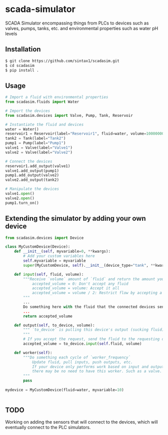 # scada-simulator
SCADA Simulator encompassing things from PLCs to devices such as valves, pumps, tanks, etc. and environmental properties such as water pH levels

## Installation
```bash
$ git clone https://github.com/sintax1/scadasim.git
$ cd scadasim
$ pip install .
```

## Usage
```python
# Import a fluid with environmental properties
from scadasim.fluids import Water

# Import the devices
from scadasim.devices import Valve, Pump, Tank, Reservoir

# Instantiate the fluid and devices
water = Water()
reservoir1 = Reservoir(label="Reservoir1", fluid=water, volume=100000000)
tank2 = Tank(label="Tank2")
pump1 = Pump(label="Pump1")
valve1 = Valve(label="Valve1")
valve2 = Valve(label="Valve2")

# Connect the devices
reservoir1.add_output(valve1)
valve1.add_output(pump1)
pump1.add_output(valve2)
valve2.add_output(tank2)

# Manipulate the devices
valve1.open()
valve2.open()
pump1.turn_on()
```

## Extending the simulator by adding your own device
```python
from scadasim.devices import Device

class MyCustomDevice(Device):
    def __init__(self, myvariable=0, **kwargs):
        # Add your custom variables here
        self.myvariable = myvariable
        super(MyCustomDevice, self).__init__(device_type="tank", **kwargs)

    def input(self, fluid, volume):
        """Receive `volume` amount of `fluid` and return the amount your device is willing to receive
            accepted_volume = 0: Don't accept any fluid
            accepted_volume = volume: Accept it all
            accepted_volume = volume / 2: Restrict flow by accepting a fraction of the volume
        """
        ...
        Do something here with the fluid that the connected devices send to your device's input
        ...
        return accepted_volume

    def output(self, to_device, volume):
        """ `to_device` is pulling this device's output (sucking fluid) in the mount of `volume`
        """
        # If you accept the request, send the fluid to the requesting devices input
        accepted_volume = to_device.input(self.fluid, volume)

    def worker(self):
        """Do something each cycle of `worker_frequency`
            Update fluid, pull inputs, push outputs, etc.
            If your device only performs work based on input and output stimulation, 
            there may be no need to have this worker. Such as a valve.
        """
        pass
        
mydevice = MyCustomDevice(fluid=water, myvariable=10) 
        
```

## TODO
Working on adding the sensors that will connect to the devices, which will eventually connect to the PLC simulators.
